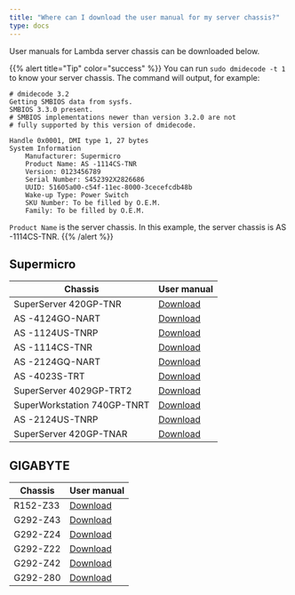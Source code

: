 ```yaml
---
title: "Where can I download the user manual for my server chassis?"
type: docs
---
```


User manuals for Lambda server chassis can be downloaded below.

{{% alert title="Tip" color="success" %}}
You can run `sudo dmidecode -t 1` to know your server chassis. The command
will output, for example:

```
# dmidecode 3.2
Getting SMBIOS data from sysfs.
SMBIOS 3.3.0 present.
# SMBIOS implementations newer than version 3.2.0 are not
# fully supported by this version of dmidecode.

Handle 0x0001, DMI type 1, 27 bytes
System Information
	Manufacturer: Supermicro
	Product Name: AS -1114CS-TNR
	Version: 0123456789
	Serial Number: S452392X2826686
	UUID: 51605a00-c54f-11ec-8000-3cecefcdb48b
	Wake-up Type: Power Switch
	SKU Number: To be filled by O.E.M.
	Family: To be filled by O.E.M.
```

`Product Name` is the server chassis. In this example, the server chassis is
AS -1114CS-TNR.
{{% /alert %}}

## Supermicro

| Chassis | User manual |
| --- | --- |
| SuperServer 420GP-TNR | [Download](https://www.supermicro.com/manuals/superserver/4U/MNL-2389.pdf) |
| AS -4124GO-NART | [Download](https://www.supermicro.com/manuals/superserver/4U/MNL-2379.pdf) |
| AS -1124US-TNRP | [Download](https://www.supermicro.com/manuals/superserver/1U/MNL-2286.pdf) |
| AS -1114CS-TNR | [Download](https://www.supermicro.com/manuals/superserver/1U/MNL-2397.pdf) |
| AS -2124GQ-NART | [Download](https://www.supermicro.com/manuals/superserver/2U/MNL-2356.pdf) |
| AS -4023S-TRT | [Download](https://www.supermicro.com/manuals/superserver/4U/MNL-2037.pdf) |
| SuperServer 4029GP-TRT2 | [Download](https://www.supermicro.com/manuals/superserver/4U/MNL-2107.pdf) |
| SuperWorkstation 740GP-TNRT | [Download](https://www.supermicro.com/manuals/superserver/4U/MNL-2292.pdf) |
| AS -2124US-TNRP | [Download](https://www.supermicro.com/manuals/superserver/2U/MNL-2288.pdf) |
| SuperServer 420GP-TNAR | [Download](https://www.supermicro.com/manuals/superserver/4U/MNL-2350.pdf) |

## GIGABYTE

| Chassis | User manual |
| --- | --- |
| R152-Z33 | [Download](https://download.gigabyte.com/FileList/Manual/server_manual_R152-Z33_e_10.pdf) |
| G292-Z43 | [Download](https://download.gigabyte.com/FileList/Manual/server_system_manual_G292-Z43_e_v10.pdf) |
| G292-Z24 | [Download](https://download.gigabyte.com/FileList/Manual/server_system_manual_G292-Z24_e_A00.pdf) |
| G292-Z22 | [Download](https://download.gigabyte.com/FileList/Manual/server_system_manual_g292-z20_z22_e_1.0.pdf) |
| G292-Z42 | [Download](https://download.gigabyte.com/FileList/Manual/server_system_manual_g292-z40_z42_e_1.0.pdf) |
| G292-280 | [Download](https://download.gigabyte.com/FileList/Manual/server_manual_G292-280_e_10.pdf) |
